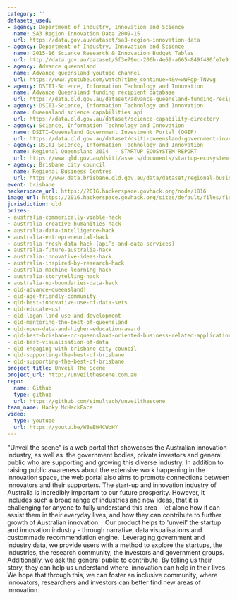 ```yaml
---
category: ''
datasets_used:
- agency: Department of Industry, Innovation and Science
  name: SA3 Region Innovation Data 2009-15
  url: https://data.gov.au/dataset/sa3-region-innovation-data
- agency: Department of Industry, Innovation and Science
  name: 2015-16 Science Research & Innovation Budget Tables
  url: http://data.gov.au/dataset/5f3e79ec-206b-4e69-a665-849f480fe7e9
- agency: Advance queensland
  name: Advance queensland youtube channel
  url: https://www.youtube.com/watch?time_continue=4&v=wWFgp-TNVvg
- agency: DSITI-Science, Information Technology and Innovation
  name: Advance Queensland funding recipient database
  url: https://data.qld.gov.au/dataset/advance-queensland-funding-recipients
- agency: DSITI-Science, Information Technology and Innovation
  name: Queensland science capabilities api
  url: https://data.qld.gov.au/dataset/science-capability-directory
- agency: Science, Information Technology and Innovation
  name: DSITI—Queensland Government Investment Portal (QGIP)
  url: https://data.qld.gov.au/dataset/dsiti-queensland-government-investment-portal-qgip
- agency: DSITI-Science, Information Technology and Innovation
  name: Regional Queensland 2014  - STARTUP ECOSYSTEM REPORT
  url: https://www.qld.gov.au/dsiti/assets/documents/startup-ecosystem-mapping-report.pdf
- agency: Brisbane city council
  name: Regional Business Centres
  url: https://www.data.brisbane.qld.gov.au/data/dataset/regional-business-centres
event: brisbane
hackerspace_url: https://2016.hackerspace.govhack.org/node/1816
image_url: https://2016.hackerspace.govhack.org/sites/default/files/field/image/unveilthesceneLogo.jpg
jurisdiction: qld
prizes:
- australia-commerically-viable-hack
- australia-creative-humanities-hack
- australia-data-intelligence-hack
- australia-entrepreneurial-hack
- australia-fresh-data-hack-(api’s-and-data-services)
- australia-future-australia-hack
- australia-innovative-ideas-hack
- australia-inspired-by-research-hack
- australia-machine-learning-hack
- australia-storytelling-hack
- australia-no-boundaries-data-hack
- qld-advance-queensland!
- qld-age-friendly-community
- qld-best-innovative-use-of-data-sets
- qld-educate-us!
- qld-logan-land-use-and-development
- qld-mentoring-the-best-of-queensland
- qld-open-data-and-higher-education-award
- qld-best-brisbane-or-queensland-oriented-business-related-application
- qld-best-visualisation-of-data
- qld-engaging-with-brisbane-city-council
- qld-supporting-the-best-of-brisbane
- qld-supporting-the-best-of-brisbane
project_title: Unveil The Scene
project_url: http://unveilthescene.com.au
repo:
  name: Github
  type: github
  url: https://github.com/simultech/unveilthescene
team_name: Hacky McHackFace
video:
  type: youtube
  url: https://youtu.be/WBeBW4CWoHY
---
```


"Unveil the scene" is a web portal that showcases the Australian innovation industry, as well as  the government bodies, private investors and general public who are supporting and growing this diverse industry. In addition to raising public awareness about the extensive work happening in the innovation space, the web portal also aims to promote connections between innovators and their supporters. The start-up and innovation industry of Australia is incredibly important to our future prosperity. However, it includes such a broad range of industries and new ideas, that it is challenging for anyone to fully understand this area - let alone how it can assist them in their everyday lives, and how they can contribute to further growth of Australian innovation.  
Our product helps to 'unveil' the startup and innovation industry - through narrative, data visualisations and custommade recommendation engine.  Leveraging government and industry data, we provide users with a method to explore the startups, the industries, the research community, the investors and government groups.
Additionally, we ask the general public to contribute. By telling us their story, they can help us understand where  innovation can help in their lives. We hope that through this, we can foster an inclusive community, where innovators, researchers and investors can better find new areas of innovation.